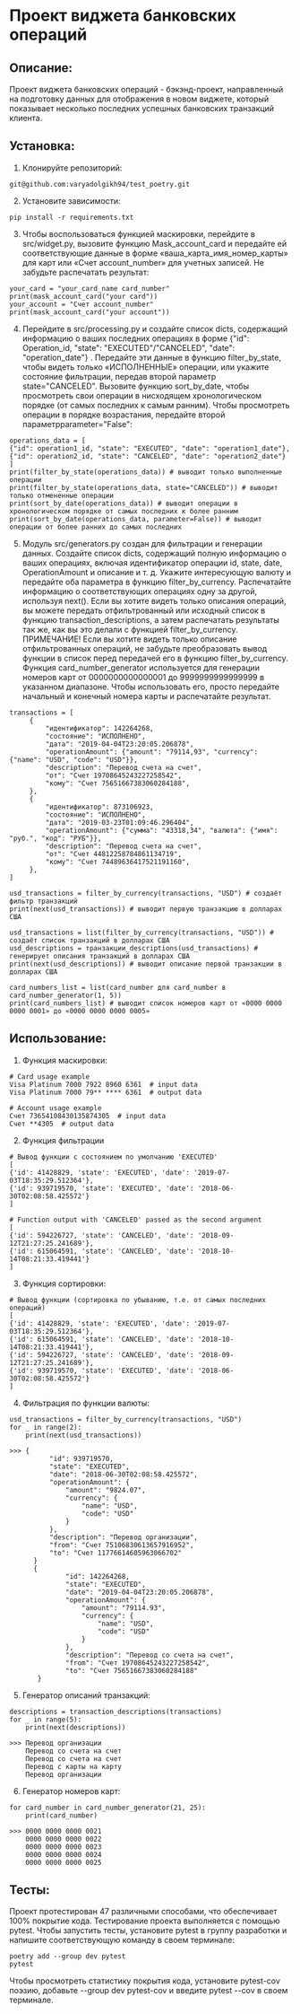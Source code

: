 # Проект виджета банковских операций

## Описание:

Проект виджета банковских операций - бэкэнд-проект, направленный на
подготовку данных для отображения в новом виджете, который показывает
несколько последних успешных банковских транзакций клиента.

## Установка:

1. Клонируйте репозиторий:

```
git@github.com:varyadolgikh94/test_poetry.git
```

2. Установите зависимости:

```
pip install -r requirements.txt
```

3. Чтобы воспользоваться функцией маскировки, перейдите в src/widget.py,
   вызовите функцию Mask_account_card и передайте ей соответствующие данные
   в форме «ваша_карта_имя_номер_карты» для карт или «Счет account_number»
   для учетных записей. Не забудьте распечатать результат:

```
your_card = "your_card_name card_number"
print(mask_account_card("your card"))
your_account = "Счет account_number"
print(mask_account_card("your account"))
```

4. Перейдите в src/processing.py и создайте список dicts, содержащий информацию
   о ваших последних операциях в форме {"id": Operation_id,
   "state": "EXECUTED"/"CANCELED", "date": "operation_date"} .
   Передайте эти данные в функцию filter_by_state, чтобы видеть только
   «ИСПОЛНЕННЫЕ» операции, или укажите состояние фильтрации, передав второй
   параметр state="CANCELED". Вызовите функцию sort_by_date, чтобы просмотреть
   свои операции в нисходящем хронологическом порядке (от самых последних к самым
   ранним). Чтобы просмотреть операции в порядке возрастания, передайте второй
   параметрparameter="False":

```
operations_data = [
{"id": operation1_id, "state": "EXECUTED", "date": "operation1_date"}, 
{"id": operation2_id, "state": "CANCELED", "date": "operation2_date"}
]
print(filter_by_state(operations_data)) # выводит только выполненные операции
print(filter_by_state(operations_data, state="CANCELED")) # выводит только отмененные операции
print(sort_by_date(operations_data)) # выводит операции в хронологическом порядке от самых последних к более ранним
print(sort_by_date(operations_data, parameter=False)) # выводит операции от более ранних до самых последних
```

5. Модуль src/generators.py создан для фильтрации и генерации данных.
   Создайте список dicts, содержащий полную информацию о ваших операциях, включая идентификатор
   операции id, state, date, OperationAmount и описание и т. д. Укажите интересующую валюту и
   передайте оба параметра в функцию filter_by_currency. Распечатайте информацию о соответствующих
   операциях одну за другой, используя next(). Если вы хотите видеть только описания операций, вы можете
   передать отфильтрованный или исходный список в функцию transaction_descriptions, а затем распечатать
   результаты так же, как вы это делали с функцией filter_by_currency. ПРИМЕЧАНИЕ! Если вы хотите видеть
   только описание отфильтрованных операций, не забудьте преобразовать вывод функции в список перед передачей
   его в функцию filter_by_currency. Функция card_number_generator используется для генерации номеров карт
   от 0000000000000001 до 9999999999999999 в указанном диапазоне. Чтобы использовать его, просто передайте
   начальный и конечный номера карты и распечатайте результат.

```
transactions = [
     {
         "идентификатор": 142264268,
         "состояние": "ИСПОЛНЕНО",
         "дата": "2019-04-04T23:20:05.206878",
         "operationAmount": {"amount": "79114,93", "currency": {"name": "USD", "code": "USD"}},
         "description": "Перевод счета на счет",
         "от": "Счет 19708645243227258542",
         "кому": "Счет 75651667383060284188",
     },
     {
         "идентификатор": 873106923,
         "состояние": "ИСПОЛНЕНО",
         "дата": "2019-03-23T01:09:46.296404",
         "operationAmount": {"сумма": "43318,34", "валюта": {"имя": "руб.", "код": "РУБ"}},
         "description": "Перевод счета на счет",
         "от": "Счет 44812258784861134719",
         "кому": "Счет 74489636417521191160",
     },
]

usd_transactions = filter_by_currency(transactions, "USD") # создаёт фильтр транзакций 
print(next(usd_transactions)) # выводит первую транзакцию в долларах США

usd_transactions = list(filter_by_currency(transactions, "USD")) # создаёт список транзакций в долларах США
usd_descriptions = транзакции_descriptions(usd_transactions) # генерирует описания транзакций в долларах США
print(next(usd_descriptions)) # выводит описание первой транзакции в долларах США

card_numbers_list = list(card_number для card_number в card_number_generator(1, 5))
print(card_numbers_list) # выводит список номеров карт от «0000 0000 0000 0001» до «0000 0000 0000 0005»
```

## Использование:

1. Функция маскировки:

```
# Card usage example
Visa Platinum 7000 7922 8960 6361  # input data
Visa Platinum 7000 79** **** 6361  # output data

# Account usage example
Счет 73654108430135874305  # input data
Счет **4305  # output data
```

2. Функция фильтрации

```
# Вывод функции с состоянием по умолчанию 'EXECUTED'
[
{'id': 41428829, 'state': 'EXECUTED', 'date': '2019-07-03T18:35:29.512364'}, 
{'id': 939719570, 'state': 'EXECUTED', 'date': '2018-06-30T02:08:58.425572'}
] 

# Function output with 'CANCELED' passed as the second argument
[
{'id': 594226727, 'state': 'CANCELED', 'date': '2018-09-12T21:27:25.241689'}, 
{'id': 615064591, 'state': 'CANCELED', 'date': '2018-10-14T08:21:33.419441'}
]
```

3. Функция сортировки:

```
# Вывод функции (сортировка по убыванию, т.е. от самых последних операций)
[
{'id': 41428829, 'state': 'EXECUTED', 'date': '2019-07-03T18:35:29.512364'}, 
{'id': 615064591, 'state': 'CANCELED', 'date': '2018-10-14T08:21:33.419441'}, 
{'id': 594226727, 'state': 'CANCELED', 'date': '2018-09-12T21:27:25.241689'}, 
{'id': 939719570, 'state': 'EXECUTED', 'date': '2018-06-30T02:08:58.425572'}
]
```

4. Фильтрация по функции валюты:

```
usd_transactions = filter_by_currency(transactions, "USD")
for _ in range(2):
    print(next(usd_transactions))

>>> {
          "id": 939719570,
          "state": "EXECUTED",
          "date": "2018-06-30T02:08:58.425572",
          "operationAmount": {
              "amount": "9824.07",
              "currency": {
                  "name": "USD",
                  "code": "USD"
              }
          },
          "description": "Перевод организации",
          "from": "Счет 75106830613657916952",
          "to": "Счет 11776614605963066702"
      }
      {
              "id": 142264268,
              "state": "EXECUTED",
              "date": "2019-04-04T23:20:05.206878",
              "operationAmount": {
                  "amount": "79114.93",
                  "currency": {
                      "name": "USD",
                      "code": "USD"
                  }
              },
              "description": "Перевод со счета на счет",
              "from": "Счет 19708645243227258542",
              "to": "Счет 75651667383060284188"
       }
```

5. Генератор описаний транзакций:

```
descriptions = transaction_descriptions(transactions)
for _ in range(5):
    print(next(descriptions))

>>> Перевод организации
    Перевод со счета на счет
    Перевод со счета на счет
    Перевод с карты на карту
    Перевод организации
```

6. Генератор номеров карт:

```
for card_number in card_number_generator(21, 25):
    print(card_number)

>>> 0000 0000 0000 0021
    0000 0000 0000 0022
    0000 0000 0000 0023
    0000 0000 0000 0024
    0000 0000 0000 0025
```

## Тесты:

Проект протестирован 47 различными способами, что обеспечивает 100% покрытие кода.
Тестирование проекта выполняется с помощью pytest. Чтобы запустить тесты,
установите pytest в группу разработки и напишите соответствующую команду в своем терминале:

```
poetry add --group dev pytest
pytest
```

Чтобы просмотреть статистику покрытия кода, установите pytest-cov поэзию,
добавьте --group dev pytest-cov и введите pytest --cov в своем терминале.


